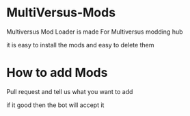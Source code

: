 # MultiVersus-Mods

Multiversus Mod Loader is made For Multiversus modding hub

it is easy to install the mods and easy to delete them

# How to add Mods

Pull request and tell us what you want to add 

if it good then the bot will accept it
